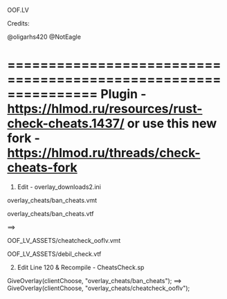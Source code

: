 OOF.LV

Credits:

@oligarhs420
@NotEagle

===============================================================
Plugin - https://hlmod.ru/resources/rust-check-cheats.1437/ or use this new fork -
https://hlmod.ru/threads/check-cheats-fork
===============================================================

1. Edit - overlay_downloads2.ini



overlay_cheats/ban_cheats.vmt

overlay_cheats/ban_cheats.vtf

==>

OOF_LV_ASSETS/cheatcheck_ooflv.vmt

OOF_LV_ASSETS/debil_check.vtf


2. Edit Line 120 & Recompile - CheatsCheck.sp



GiveOverlay(clientChoose, "overlay_cheats/ban_cheats");  ==> GiveOverlay(clientChoose, "overlay_cheats/cheatcheck_ooflv");

